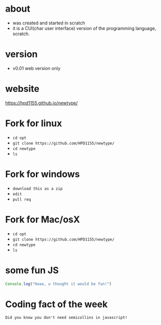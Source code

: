 # about
- was created and started in scratch
- it is a CUI(char user interface) version of the programming language, scratch.
# version
- v0.01 web version only
# website
https://hpd1155.github.io/newtype/
# Fork for linux
- ```cd opt```
- ```git clone https://github.com/HPD1155/newtype/```
- ```cd newtype```
- ```ls```
# Fork for windows
- ```download this as a zip```
- ```edit```
- ```pull req```
# Fork for Mac/osX
- ```cd opt```
- ```git clone https://github.com/HPD1155/newtype/```
- ```cd newtype```
- ```ls```
# some fun JS
```js
Console.log("Haaa, u thought it would be fun!")
```
# Coding fact of the week
```Did you know you don't need semicollins in javascript!```
